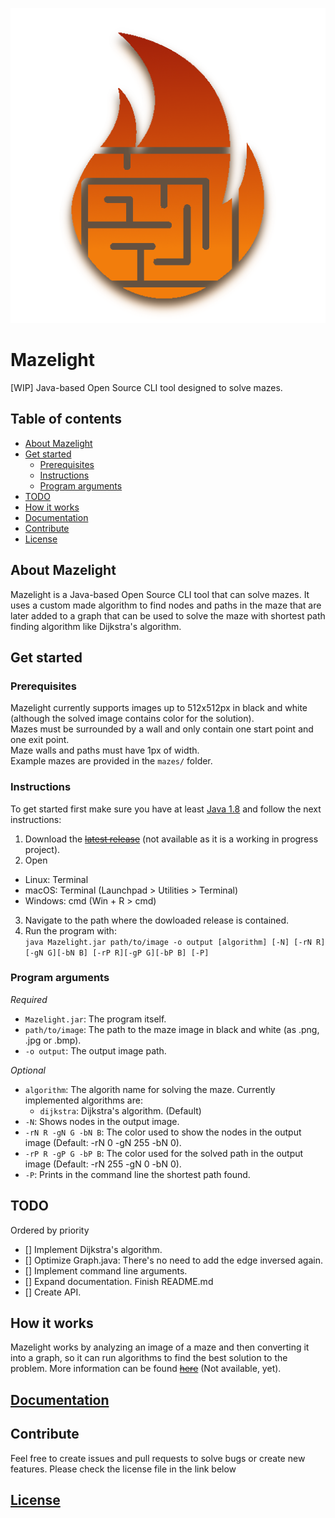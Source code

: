 ![Mazelight logo](https://github.com/SrGMC/mazelight/raw/master/logo.png)
# Mazelight
[WIP] Java-based Open Source CLI tool designed to solve mazes.

## Table of contents
- [About Mazelight](#about)
- [Get started](#getstarted)
  - [Prerequisites](#prerequisites)
  - [Instructions](#instructions)
  - [Program arguments](#programarguments) 
- [TODO](#todo)
- [How it works](#howitworks)
- [Documentation](https://github.com/SrGMC/mazelight/DOCUMENTATION.md)
- [Contribute](#contribute)
- [License](https://github.com/SrGMC/mazelight/LICENSE)

<a name="about"></a>
## About Mazelight
Mazelight is a Java-based Open Source CLI tool that can solve mazes. It uses a custom made algorithm to find nodes and paths in the maze that are later added to a graph that can be used to solve the maze with shortest path finding algorithm like Dijkstra's algorithm.

<a name="getstarted"></a>
## Get started
<a name="prerequisites"></a>
### Prerequisites
Mazelight currently supports images up to 512x512px in black and white (although the solved image contains color for the solution).  
Mazes must be surrounded by a wall and only contain one start point and one exit point.  
Maze walls and paths must have 1px of width.  
Example mazes are provided in the `mazes/` folder.

<a name="instructions"></a>
### Instructions
To get started first make sure you have at least [Java 1.8](https://java.com/download) and follow the next instructions:
1. Download the ~~[latest release](https://github.com/SrGMC/mazelight/releases)~~ (not available as it is a working in progress project).
2. Open
  - Linux: Terminal
  - macOS: Terminal (Launchpad > Utilities > Terminal)
  - Windows: cmd (Win + R > cmd)
3. Navigate to the path where the dowloaded release is contained.
4. Run the program with:  
   `java Mazelight.jar path/to/image -o output [algorithm] [-N] [-rN R][-gN G][-bN B] [-rP R][-gP G][-bP B] [-P]`

<a name="programarguments"></a>
### Program arguments
*Required*
- `Mazelight.jar`: The program itself.
- `path/to/image`: The path to the maze image in black and white (as .png, .jpg or .bmp).
- `-o output`: The output image path.

*Optional*
- `algorithm`: The algorith name for solving the maze. Currently implemented algorithms are:
  - `dijkstra`: Dijkstra's algorithm. (Default)
- `-N`: Shows nodes in the output image.
- `-rN R -gN G -bN B`: The color used to show the nodes in the output image (Default: -rN 0 -gN 255 -bN 0).
- `-rP R -gP G -bP B`: The color used for the solved path in the output image (Default: -rN 255 -gN 0 -bN 0).
- `-P`: Prints in the command line the shortest path found.

<a name="todo"></a>
## TODO
Ordered by priority
 - [] Implement Dijkstra's algorithm.
 - [] Optimize Graph.java:
   There's no need to add the edge inversed again.  
 - [] Implement command line arguments.
 - [] Expand documentation. Finish README.md
 - [] Create API.

<a name="howitworks"></a>
## How it works
Mazelight works by analyzing an image of a maze and then converting it into a graph, so it can run algorithms to find the best solution to the problem.
More information can be found ~~[here](https://github.com/SrGMC/mazelight/HOWITWORKS.md)~~ (Not available, yet).

## [Documentation](https://github.com/SrGMC/mazelight/DOCUMENTATION.md)

<a name="contribute"></a>
## Contribute
Feel free to create issues and pull requests to solve bugs or create new features. Please check the license file in the link below  

## [License](https://github.com/SrGMC/mazelight/LICENSE)